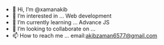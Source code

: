 - 👋 Hi, I’m @xamanakib
- 👀 I’m interested in ... Web development
- 🌱 I’m currently learning ... Advance JS
- 💞️ I’m looking to collaborate on ... 
- 📫 How to reach me ... email:akibzaman6577@gmail.com

<!---
xamanakib/xamanakib is a ✨ special ✨ repository because its `README.md` (this file) appears on your GitHub profile.
You can click the Preview link to take a look at your changes.
--->
